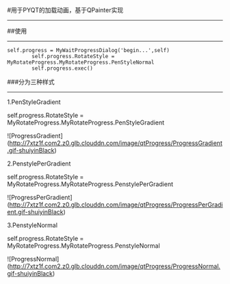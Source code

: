 #用于PYQT的加载动画，基于QPainter实现

---

##使用

---

```
self.progress = MyWaitProgressDialog('begin...',self)
        self.progress.RotateStyle = MyRotateProgress.MyRotateProgress.PenStyleNormal
        self.progress.exec()
```

###分为三种样式

---

1.PenStyleGradient

self.progress.RotateStyle = MyRotateProgress.MyRotateProgress.PenStyleGradient

![ProgressGradient] (http://7xtz1f.com2.z0.glb.clouddn.com/image/qtProgress/ProgressGradient.gif-shuiyinBlack)

2.PenstylePerGradient

self.progress.RotateStyle = MyRotateProgress.MyRotateProgress.PenstylePerGradient

![ProgressPerGradient] (http://7xtz1f.com2.z0.glb.clouddn.com/image/qtProgress/ProgressPerGradient.gif-shuiyinBlack)


3.PenstyleNormal

self.progress.RotateStyle = MyRotateProgress.MyRotateProgress.PenstyleNormal

![ProgressNormal] (http://7xtz1f.com2.z0.glb.clouddn.com/image/qtProgress/ProgressNormal.gif-shuiyinBlack)